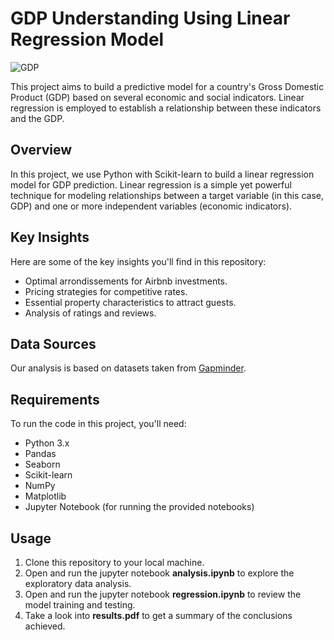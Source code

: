 # GDP Understanding Using Linear Regression Model

![GDP](data/gdp.jpg)

This project aims to build a predictive model for a country's Gross Domestic Product (GDP) based on several economic and social indicators. Linear regression is employed to establish a relationship between these indicators and the GDP.

## Overview

In this project, we use Python with Scikit-learn to build a linear regression model for GDP prediction. Linear regression is a simple yet powerful technique for modeling relationships between a target variable (in this case, GDP) and one or more independent variables (economic indicators).

## Key Insights

Here are some of the key insights you'll find in this repository:
- Optimal arrondissements for Airbnb investments.
- Pricing strategies for competitive rates.
- Essential property characteristics to attract guests.
- Analysis of ratings and reviews.

## Data Sources

Our analysis is based on datasets taken from [Gapminder](https://www.gapminder.org/data/).

## Requirements

To run the code in this project, you'll need:
- Python 3.x
- Pandas
- Seaborn
- Scikit-learn
- NumPy
- Matplotlib 
- Jupyter Notebook (for running the provided notebooks)

## Usage

1. Clone this repository to your local machine.
2. Open and run the jupyter notebook **analysis.ipynb** to explore the exploratory data analysis. 
3. Open and run the jupyter notebook **regression.ipynb** to review the model training and testing.
4. Take a look into **results.pdf** to get a summary of the conclusions achieved. 


